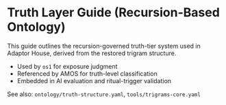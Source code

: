 # Truth Layer Guide (Recursion-Based Ontology)

This guide outlines the recursion-governed truth-tier system used in Adaptor House, derived from the restored trigram structure.

- Used by `os1` for exposure judgment
- Referenced by AMOS for truth-level classification
- Embedded in AI evaluation and ritual-trigger validation

See also: `ontology/truth-structure.yaml`, `tools/trigrams-core.yaml`
